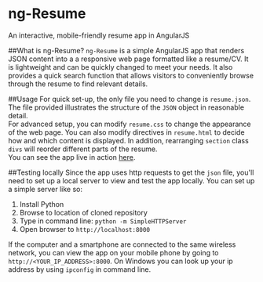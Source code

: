 # ng-Resume
An interactive, mobile-friendly resume app in AngularJS
  
##What is ng-Resume?
`ng-Resume` is a simple AngularJS app that renders JSON content into a a responsive web page formatted like a resume/CV. It is lightweight and can be quickly changed to meet your needs. It also provides a quick search function that allows visitors to conveniently browse through the resume to find relevant details.  
  
##Usage
For quick set-up, the only file you need to change is `resume.json`. The file provided illustrates the structure of the `JSON` object in reasonable detail.  
For advanced setup, you can modify `resume.css` to change the appearance of the web page. You can also modify directives in `resume.html` to decide how and which content is displayed. In addition, rearranging `section` class `divs` will reorder different parts of the resume.  
You can see the app live in action [here](http://hazrmard.github.io/ng-Resume).  
  
##Testing locally
Since the app uses http requests to get the `json` file, you'll need to set up a local server to view and test the app locally. You can set up a simple server like so:  
1. Install Python  
2. Browse to location of cloned repository  
3. Type in command line:  `python -m SimpleHTTPServer`  
4. Open browser to `http://localhost:8000`  
  
If the computer and a smartphone are connected to the same wireless network, you can view the app on your mobile phone by going to `http://<YOUR_IP_ADDRESS>:8000`. On Windows you can look up your ip address by using `ipconfig` in command line.
